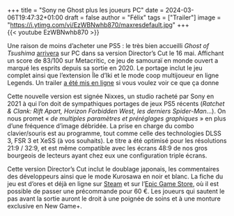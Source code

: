 +++
title = "Sony ne Ghost plus les joueurs PC"
date = 2024-03-06T19:47:32+01:00
draft = false
author = "Félix"
tags = ["Trailer"]
image = "https://i.ytimg.com/vi/EzWBNwhb870/maxresdefault.jpg"
+++
<br>{{< youtube EzWBNwhb870 >}}

Une raison de moins d’acheter une PS5 : le très bien accueilli *Ghost of Tsushima* [arrivera](https://blog.fr.playstation.com/2024/03/06/ghost-of-tsushima-directors-cut-arrive-sur-pc-le-16-mai/) sur PC dans sa version Director’s Cut le 16 mai. Affichant un score de 83/100 sur Metacritic, ce jeu de samouraï en monde ouvert a marqué les esprits depuis sa sortie en 2020. Le portage inclut le jeu complet ainsi que l’extension Île d’Iki et le mode coop multijoueur en ligne Legends. Un trailer [a été mis en ligne](https://www.youtube.com/watch?v=EzWBNwhb870&t=22s) si vous voulez voir ce que ça donne

Cette nouvelle version est signée Nixxes, un studio racheté par Sony en 2021 à qui l’on doit de sympathiques portages de jeux PS5 récents (*Ratchet & Clank: Rift Apart, Horizon Forbidden West, les derniers Spider-Man*…). On nous promet « *de multiples paramètres et préréglages graphiques* » en plus d’une fréquence d’image débridée. La prise en charge du combo clavier/souris est au programme, tout comme celle des technologies DLSS 3, FSR 3 et XeSS (à vos souhaits). Le titre a été optimisé pour les résolutions 21:9 / 32:9, et est même compatible avec les écrans 48:9 de nos gros bourgeois de lecteurs ayant chez eux une configuration triple écrans.

Cette version Director’s Cut inclut le doublage japonais, les commentaires des développeurs ainsi que le mode Kurosawa en noir et blanc. La fiche du jeu est d’ores et déjà en ligne sur [Steam](https://store.steampowered.com/agecheck/app/2215430/) et sur l’[Epic Game Store](https://store.epicgames.com/fr/p/ghost-of-tsushima), où il est possible de passer une précommande pour 60 €. Les joueurs qui sautent le pas avant la sortie auront le droit à une poignée de soins et à une monture exclusive en New Game+.

